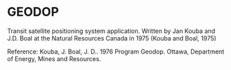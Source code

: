 # GEODOP
Transit satellite positioning system application. Written by Jan Kouba and J.D. Boal at the Natural Resources Canada in 1975 (Kouba and Boal, 1975)

Reference:
Kouba, J. Boal, J. D.. 1976 Program Geodop. Ottawa, Department of Energy, Mines and Resources.
